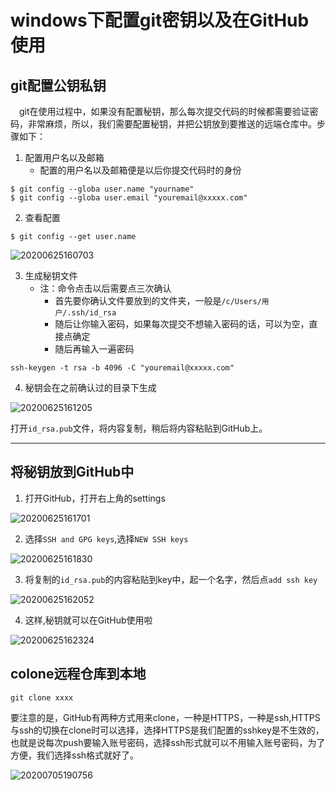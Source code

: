 # windows下配置git密钥以及在GitHub使用


## git配置公钥私钥

&emsp;git在使用过程中，如果没有配置秘钥，那么每次提交代码的时候都需要验证密码，非常麻烦，所以，我们需要配置秘钥，并把公钥放到要推送的远端仓库中。步骤如下：

1. 配置用户名以及邮箱
   - 配置的用户名以及邮箱便是以后你提交代码时的身份

```
$ git config --globa user.name "yourname"
$ git config --globa user.email "youremail@xxxxx.com"
```
2. 查看配置

```
$ git config --get user.name
```
![20200625160703](https://cdn.jsdelivr.net/gh/leiyu1997/Blogs@master/Resources/pictures/20200625160703.png)

3. 生成秘钥文件
    - 注：命令点击以后需要点三次确认
      - 首先要你确认文件要放到的文件夹，一般是`/c/Users/用户/.ssh/id_rsa`
      - 随后让你输入密码，如果每次提交不想输入密码的话，可以为空，直接点确定
      - 随后再输入一遍密码
```
ssh-keygen -t rsa -b 4096 -C "youremail@xxxxx.com"
```

4. 秘钥会在之前确认过的目录下生成

![20200625161205](https://cdn.jsdelivr.net/gh/leiyu1997/Blogs@master/Resources/pictures/20200625161205.png)

打开`id_rsa.pub`文件，将内容复制，稍后将内容粘贴到GitHub上。

---

## 将秘钥放到GitHub中

1. 打开GitHub，打开右上角的settings

![20200625161701](https://cdn.jsdelivr.net/gh/leiyu1997/Blogs@master/Resources/pictures/20200625161701.png)

2. 选择`SSH and GPG keys`,选择`NEW SSH keys`

![20200625161830](https://cdn.jsdelivr.net/gh/leiyu1997/Blogs@master/Resources/pictures/20200625161830.png)

3. 将复制的`id_rsa.pub`的内容粘贴到key中，起一个名字，然后点`add ssh key`

![20200625162052](https://cdn.jsdelivr.net/gh/leiyu1997/Blogs@master/Resources/pictures/20200625162052.png)

4. 这样,秘钥就可以在GitHub使用啦

![20200625162324](https://cdn.jsdelivr.net/gh/leiyu1997/Blogs@master/Resources/pictures/20200625162324.png)

## colone远程仓库到本地

```
git clone xxxx
```

要注意的是，GitHub有两种方式用来clone，一种是HTTPS，一种是ssh,HTTPS与ssh的切换在clone时可以选择，选择HTTPS是我们配置的sshkey是不生效的，也就是说每次push要输入账号密码，选择ssh形式就可以不用输入账号密码，为了方便，我们选择ssh格式就好了。

![20200705190756](https://cdn.jsdelivr.net/gh/leiyu1997/Blogs@master/Resources/pictures/20200705190756.png)
  

